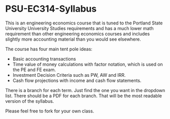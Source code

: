 PSU-EC314-Syllabus
==================

This is an engineering economics course that is tuned to the Portland State University University Studies requirements and has a much lower math requirement than other engineering economics courses and includes slightly more accounting material than you would see elsewhere.  

The course has four main tent pole ideas: 
+ Basic accounting transactions
+ Time value of money calculations with factor notation, which is used on the PE and FE exam.
+ Investment Decision Criteria such as PW, AW and IRR.
+ Cash flow projections with income and cash flow statements.

There is a branch for each term.  Just find the one you want in the dropdown list.  There should be a PDF for each branch.  That will be the most readable version of the syllabus. 

Please feel free to fork for your own class. 
